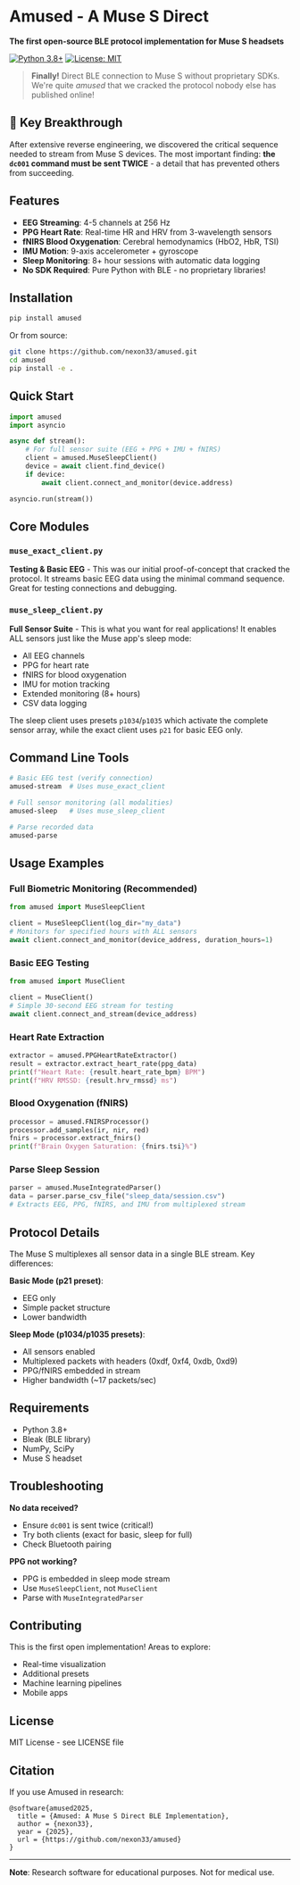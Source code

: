# Amused - A Muse S Direct

**The first open-source BLE protocol implementation for Muse S headsets**

[![Python 3.8+](https://img.shields.io/badge/python-3.8+-blue.svg)](https://www.python.org/downloads/)
[![License: MIT](https://img.shields.io/badge/License-MIT-yellow.svg)](https://opensource.org/licenses/MIT)

> **Finally!** Direct BLE connection to Muse S without proprietary SDKs. We're quite *amused* that we cracked the protocol nobody else has published online!

## 🎉 Key Breakthrough

After extensive reverse engineering, we discovered the critical sequence needed to stream from Muse S devices. The most important finding: **the `dc001` command must be sent TWICE** - a detail that has prevented others from succeeding.

## Features

- **EEG Streaming**: 4-5 channels at 256 Hz
- **PPG Heart Rate**: Real-time HR and HRV from 3-wavelength sensors  
- **fNIRS Blood Oxygenation**: Cerebral hemodynamics (HbO2, HbR, TSI)
- **IMU Motion**: 9-axis accelerometer + gyroscope
- **Sleep Monitoring**: 8+ hour sessions with automatic data logging
- **No SDK Required**: Pure Python with BLE - no proprietary libraries!

## Installation

```bash
pip install amused
```

Or from source:
```bash
git clone https://github.com/nexon33/amused.git
cd amused
pip install -e .
```

## Quick Start

```python
import amused
import asyncio

async def stream():
    # For full sensor suite (EEG + PPG + IMU + fNIRS)
    client = amused.MuseSleepClient()  
    device = await client.find_device()
    if device:
        await client.connect_and_monitor(device.address)

asyncio.run(stream())
```

## Core Modules

### `muse_exact_client.py` 
**Testing & Basic EEG** - This was our initial proof-of-concept that cracked the protocol. It streams basic EEG data using the minimal command sequence. Great for testing connections and debugging.

### `muse_sleep_client.py`
**Full Sensor Suite** - This is what you want for real applications! It enables ALL sensors just like the Muse app's sleep mode:
- All EEG channels
- PPG for heart rate 
- fNIRS for blood oxygenation
- IMU for motion tracking
- Extended monitoring (8+ hours)
- CSV data logging

The sleep client uses presets `p1034`/`p1035` which activate the complete sensor array, while the exact client uses `p21` for basic EEG only.

## Command Line Tools

```bash
# Basic EEG test (verify connection)
amused-stream  # Uses muse_exact_client

# Full sensor monitoring (all modalities)
amused-sleep   # Uses muse_sleep_client

# Parse recorded data
amused-parse
```

## Usage Examples

### Full Biometric Monitoring (Recommended)
```python
from amused import MuseSleepClient

client = MuseSleepClient(log_dir="my_data")
# Monitors for specified hours with ALL sensors
await client.connect_and_monitor(device_address, duration_hours=1)
```

### Basic EEG Testing
```python
from amused import MuseClient

client = MuseClient()
# Simple 30-second EEG stream for testing
await client.connect_and_stream(device_address)
```

### Heart Rate Extraction
```python
extractor = amused.PPGHeartRateExtractor()
result = extractor.extract_heart_rate(ppg_data)
print(f"Heart Rate: {result.heart_rate_bpm} BPM")
print(f"HRV RMSSD: {result.hrv_rmssd} ms")
```

### Blood Oxygenation (fNIRS)
```python
processor = amused.FNIRSProcessor()
processor.add_samples(ir, nir, red)
fnirs = processor.extract_fnirs()
print(f"Brain Oxygen Saturation: {fnirs.tsi}%")
```

### Parse Sleep Session
```python
parser = amused.MuseIntegratedParser()
data = parser.parse_csv_file("sleep_data/session.csv")
# Extracts EEG, PPG, fNIRS, and IMU from multiplexed stream
```

## Protocol Details

The Muse S multiplexes all sensor data in a single BLE stream. Key differences:

**Basic Mode (p21 preset)**:
- EEG only
- Simple packet structure
- Lower bandwidth

**Sleep Mode (p1034/p1035 presets)**:
- All sensors enabled
- Multiplexed packets with headers (0xdf, 0xf4, 0xdb, 0xd9)
- PPG/fNIRS embedded in stream
- Higher bandwidth (~17 packets/sec)

## Requirements

- Python 3.8+
- Bleak (BLE library)
- NumPy, SciPy
- Muse S headset

## Troubleshooting

**No data received?**
- Ensure `dc001` is sent twice (critical!)
- Try both clients (exact for basic, sleep for full)
- Check Bluetooth pairing

**PPG not working?**
- PPG is embedded in sleep mode stream
- Use `MuseSleepClient`, not `MuseClient`
- Parse with `MuseIntegratedParser`

## Contributing

This is the first open implementation! Areas to explore:
- Real-time visualization
- Additional presets
- Machine learning pipelines
- Mobile apps

## License

MIT License - see LICENSE file

## Citation

If you use Amused in research:
```
@software{amused2025,
  title = {Amused: A Muse S Direct BLE Implementation},
  author = {nexon33},
  year = {2025},
  url = {https://github.com/nexon33/amused}
}
```

---

**Note**: Research software for educational purposes. Not for medical use.